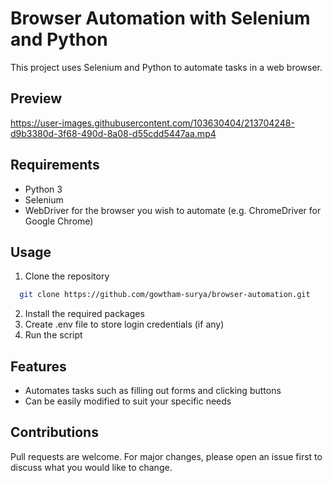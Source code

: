 # Browser Automation with Selenium and Python

This project uses Selenium and Python to automate tasks in a web browser.

## Preview

https://user-images.githubusercontent.com/103630404/213704248-d9b3380d-3f68-490d-8a08-d55cdd5447aa.mp4

## Requirements

- Python 3
- Selenium
- WebDriver for the browser you wish to automate (e.g. ChromeDriver for Google Chrome)

## Usage

1. Clone the repository

```bash
  git clone https://github.com/gowtham-surya/browser-automation.git
```

2. Install the required packages
3. Create .env file to store login credentials (if any)
4. Run the script

## Features

- Automates tasks such as filling out forms and clicking buttons
- Can be easily modified to suit your specific needs

## Contributions

Pull requests are welcome. For major changes, please open an issue first to discuss what you would like to change.
